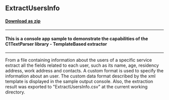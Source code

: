 ## ExtractUsersInfo
#### [Download as zip](https://downgit.github.io/#/home?url=https://github.com/GrapeCity/ComponentOne-Service-Components-Samples/tree/master/Parser/Win/TemplateBasedExtractor/ExtractUsersInfo)
____
#### This is a console app sample to demonstrate the capabilities of the C1TextParser library - TemplateBased extractor
____
From a file containing information about the users of a specific service extract all the fields related to each user, such as its name, age, residency address, work address and contacts.
A custom format is used to specify the information about an user. The custom data format described by the xml template is displayed in the sample output console.
Also, the extraction result was exported to "ExtractUsersInfo.csv" at the current working directory.
